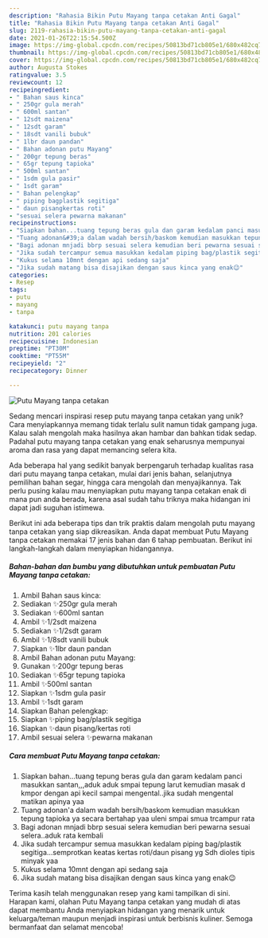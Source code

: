 ```yaml
---
description: "Rahasia Bikin Putu Mayang tanpa cetakan Anti Gagal"
title: "Rahasia Bikin Putu Mayang tanpa cetakan Anti Gagal"
slug: 2119-rahasia-bikin-putu-mayang-tanpa-cetakan-anti-gagal
date: 2021-01-26T22:15:54.500Z
image: https://img-global.cpcdn.com/recipes/50813bd71cb805e1/680x482cq70/putu-mayang-tanpa-cetakan-foto-resep-utama.jpg
thumbnail: https://img-global.cpcdn.com/recipes/50813bd71cb805e1/680x482cq70/putu-mayang-tanpa-cetakan-foto-resep-utama.jpg
cover: https://img-global.cpcdn.com/recipes/50813bd71cb805e1/680x482cq70/putu-mayang-tanpa-cetakan-foto-resep-utama.jpg
author: Augusta Stokes
ratingvalue: 3.5
reviewcount: 12
recipeingredient:
- " Bahan saus kinca"
- " 250gr gula merah"
- " 600ml santan"
- " 12sdt maizena"
- " 12sdt garam"
- " 18sdt vanili bubuk"
- " 1lbr daun pandan"
- " Bahan adonan putu Mayang"
- " 200gr tepung beras"
- " 65gr tepung tapioka"
- " 500ml santan"
- " 1sdm gula pasir"
- " 1sdt garam"
- " Bahan pelengkap"
- " piping bagplastik segitiga"
- " daun pisangkertas roti"
- "sesuai selera pewarna makanan"
recipeinstructions:
- "Siapkan bahan...tuang tepung beras gula dan garam kedalam panci masukkan santan,,,aduk aduk smpai tepung larut kemudian masak d kmpor dengan api kecil sampai mengental..jika sudah mengental matikan apinya yaa"
- "Tuang adonan&#39;a dalam wadah bersih/baskom kemudian masukkan tepung tapioka ya secara bertahap yaa uleni smpai smua trcampur rata"
- "Bagi adonan mnjadi bbrp sesuai selera kemudian beri pewarna sesuai selera..aduk rata kembali"
- "Jika sudah tercampur semua masukkan kedalam piping bag/plastik segitiga...semprotkan keatas kertas roti/daun pisang yg Sdh dioles tipis minyak yaa"
- "Kukus selama 10mnt dengan api sedang saja"
- "Jika sudah matang bisa disajikan dengan saus kinca yang enak😉"
categories:
- Resep
tags:
- putu
- mayang
- tanpa

katakunci: putu mayang tanpa 
nutrition: 201 calories
recipecuisine: Indonesian
preptime: "PT30M"
cooktime: "PT55M"
recipeyield: "2"
recipecategory: Dinner

---
```



![Putu Mayang tanpa cetakan](https://img-global.cpcdn.com/recipes/50813bd71cb805e1/680x482cq70/putu-mayang-tanpa-cetakan-foto-resep-utama.jpg)

Sedang mencari inspirasi resep putu mayang tanpa cetakan yang unik? Cara menyiapkannya memang tidak terlalu sulit namun tidak gampang juga. Kalau salah mengolah maka hasilnya akan hambar dan bahkan tidak sedap. Padahal putu mayang tanpa cetakan yang enak seharusnya mempunyai aroma dan rasa yang dapat memancing selera kita.

Ada beberapa hal yang sedikit banyak berpengaruh terhadap kualitas rasa dari putu mayang tanpa cetakan, mulai dari jenis bahan, selanjutnya pemilihan bahan segar, hingga cara mengolah dan menyajikannya. Tak perlu pusing kalau mau menyiapkan putu mayang tanpa cetakan enak di mana pun anda berada, karena asal sudah tahu triknya maka hidangan ini dapat jadi suguhan istimewa.




Berikut ini ada beberapa tips dan trik praktis dalam mengolah putu mayang tanpa cetakan yang siap dikreasikan. Anda dapat membuat Putu Mayang tanpa cetakan memakai 17 jenis bahan dan 6 tahap pembuatan. Berikut ini langkah-langkah dalam menyiapkan hidangannya.

<!--inarticleads1-->

##### Bahan-bahan dan bumbu yang dibutuhkan untuk pembuatan Putu Mayang tanpa cetakan:

1. Ambil  Bahan saus kinca:
1. Sediakan  ✨250gr gula merah
1. Sediakan  ✨600ml santan
1. Ambil  ✨1/2sdt maizena
1. Sediakan  ✨1/2sdt garam
1. Ambil  ✨1/8sdt vanili bubuk
1. Siapkan  ✨1lbr daun pandan
1. Ambil  Bahan adonan putu Mayang:
1. Gunakan  ✨200gr tepung beras
1. Sediakan  ✨65gr tepung tapioka
1. Ambil  ✨500ml santan
1. Siapkan  ✨1sdm gula pasir
1. Ambil  ✨1sdt garam
1. Siapkan  Bahan pelengkap:
1. Siapkan  ✨piping bag/plastik segitiga
1. Siapkan  ✨daun pisang/kertas roti
1. Ambil sesuai selera ✨pewarna makanan




<!--inarticleads2-->

##### Cara membuat Putu Mayang tanpa cetakan:

1. Siapkan bahan...tuang tepung beras gula dan garam kedalam panci masukkan santan,,,aduk aduk smpai tepung larut kemudian masak d kmpor dengan api kecil sampai mengental..jika sudah mengental matikan apinya yaa
1. Tuang adonan&#39;a dalam wadah bersih/baskom kemudian masukkan tepung tapioka ya secara bertahap yaa uleni smpai smua trcampur rata
1. Bagi adonan mnjadi bbrp sesuai selera kemudian beri pewarna sesuai selera..aduk rata kembali
1. Jika sudah tercampur semua masukkan kedalam piping bag/plastik segitiga...semprotkan keatas kertas roti/daun pisang yg Sdh dioles tipis minyak yaa
1. Kukus selama 10mnt dengan api sedang saja
1. Jika sudah matang bisa disajikan dengan saus kinca yang enak😉




Terima kasih telah menggunakan resep yang kami tampilkan di sini. Harapan kami, olahan Putu Mayang tanpa cetakan yang mudah di atas dapat membantu Anda menyiapkan hidangan yang menarik untuk keluarga/teman maupun menjadi inspirasi untuk berbisnis kuliner. Semoga bermanfaat dan selamat mencoba!
